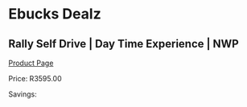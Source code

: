 
# Ebucks Dealz
## Rally Self Drive | Day Time Experience | NWP
[Product Page](https://www.ebucks.com/web/shop/productSelected.do?prodId=1133021113&catId=322194367)

Price: R3595.00

Savings: 


	